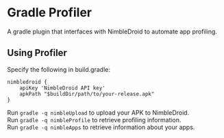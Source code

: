 # Gradle Profiler

A gradle plugin that interfaces with NimbleDroid to automate app profiling.

## Using Profiler

Specify the following in build.gradle:

    nimbledroid {
        apiKey 'NimbleDroid API key'
        apkPath "$buildDir/path/to/your-release.apk"
    }

Run `gradle -q nimbleUpload` to upload your APK to NimbleDroid.  
Run `gradle -q nimbleProfile` to retrieve profiling information.  
Run `gradle -q nimbleApps` to retrieve information about your apps.
